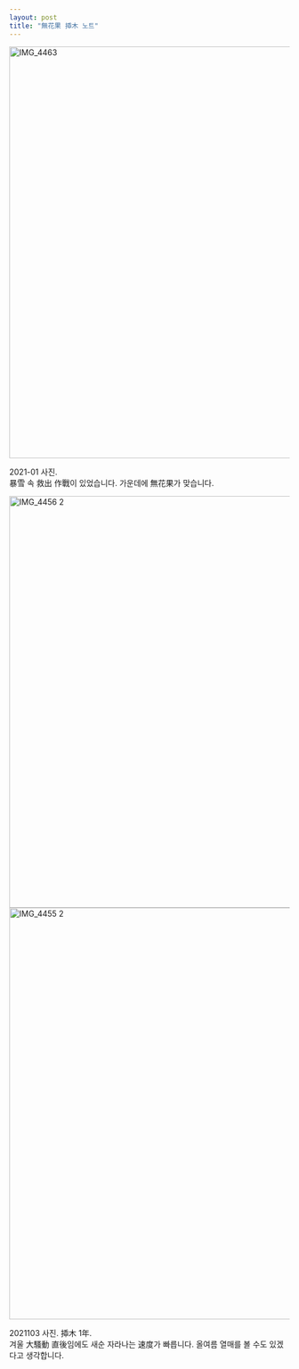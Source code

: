 ```yaml
---
layout: post
title: "無花果 揷木 노트"
---
```


<img width="740px" alt="IMG_4463" src="https://user-images.githubusercontent.com/81041256/111928164-36264e00-8af6-11eb-8f27-7d6a38c46efd.jpg">

2021-01 사진. <br/>
暴雪 속 救出 作戰이 있었습니다. 가운데에 無花果가 맞습니다.

<img width="740px" alt="IMG_4456 2" src="https://user-images.githubusercontent.com/81041256/111927635-ccf20b00-8af4-11eb-8bec-9f90bccccdc8.jpg">

<img width="740px" alt="IMG_4455 2" src="https://user-images.githubusercontent.com/81041256/111927630-c82d5700-8af4-11eb-9059-9fa7dc3a1b0f.jpg">

2021103 사진. 揷木 1年. <br/>
겨울 大騷動 直後임에도 새순 자라나는 速度가 빠릅니다. 올여름 열매를 볼 수도 있겠다고 생각합니다.
